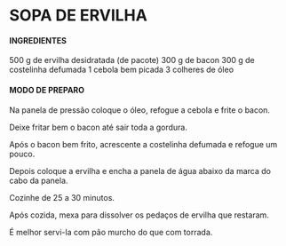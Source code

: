 # SOPA DE ERVILHA

#### INGREDIENTES

500 g de ervilha desidratada (de pacote)
300 g de bacon
300 g de costelinha defumada
1 cebola bem picada
3 colheres de óleo

#### MODO DE PREPARO

Na panela de pressão coloque o óleo, refogue a cebola e frite o bacon.

Deixe fritar bem o bacon até sair toda a gordura.

Após o bacon bem frito, acrescente a costelinha defumada e refogue um pouco.

Depois coloque a ervilha e encha a panela de água abaixo da marca do cabo da panela.

Cozinhe de 25 a 30 minutos.

Após cozida, mexa para dissolver os pedaços de ervilha que restaram.

É melhor servi-la com pão murcho do que com torrada.